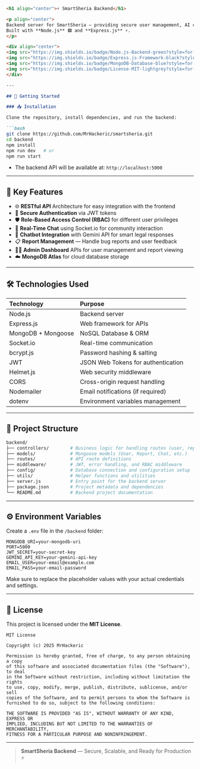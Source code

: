```markdown
<h1 align="center">⚡ SmartSheria Backend</h1>

<p align="center">
Backend server for SmartSheria — providing secure user management, AI chatbot integration, real-time communication, and report handling.  
Built with **Node.js** 🟩 and **Express.js** ⚡.
</p>

<div align="center">
<img src="https://img.shields.io/badge/Node.js-Backend-green?style=for-the-badge" />
<img src="https://img.shields.io/badge/Express.js-Framework-black?style=for-the-badge" />
<img src="https://img.shields.io/badge/MongoDB-Database-blue?style=for-the-badge" />
<img src="https://img.shields.io/badge/License-MIT-lightgrey?style=for-the-badge" />
</div>

---

## 🚀 Getting Started

### 📥 Installation

Clone the repository, install dependencies, and run the backend:

```bash
git clone https://github.com/MrHackeric/smartsheria.git
cd backend
npm install
npm run dev   # or
npm run start
```

- The backend API will be available at: `http://localhost:5000`

---

## 🧩 Key Features

- 🌐 **RESTful API** Architecture for easy integration with the frontend
- 🔐 **Secure Authentication** via JWT tokens
- 🛡️ **Role-Based Access Control (RBAC)** for different user privileges
- 💬 **Real-Time Chat** using Socket.io for community interaction
- 🤖 **Chatbot Integration** with Gemini API for smart legal responses
- 📋 **Report Management** — Handle bug reports and user feedback
- 🧑‍💻 **Admin Dashboard** APIs for user management and report viewing
- ☁️ **MongoDB Atlas** for cloud database storage

---

## 🛠️ Technologies Used

| Technology       | Purpose                          |
|:-----------------|:---------------------------------|
| Node.js          | Backend server                   |
| Express.js       | Web framework for APIs           |
| MongoDB + Mongoose | NoSQL Database & ORM            |
| Socket.io        | Real-time communication          |
| bcrypt.js        | Password hashing & salting       |
| JWT              | JSON Web Tokens for authentication |
| Helmet.js        | Web security middleware          |
| CORS             | Cross-origin request handling    |
| Nodemailer       | Email notifications (if required) |
| dotenv           | Environment variables management |

---

## 📂 Project Structure

```bash
backend/
├── controllers/        # Business logic for handling routes (user, report, chat, etc.)
├── models/             # Mongoose models (User, Report, Chat, etc.)
├── routes/             # API route definitions
├── middleware/         # JWT, error handling, and RBAC middleware
├── config/             # Database connection and configuration setup
├── utils/              # Helper functions and utilities
├── server.js           # Entry point for the backend server
├── package.json        # Project metadata and dependencies
└── README.md           # Backend project documentation
```

---

## ⚙️ Environment Variables

Create a `.env` file in the `/backend` folder:

```env
MONGODB_URI=your-mongodb-uri
PORT=5000
JWT_SECRET=your-secret-key
GEMINI_API_KEY=your-gemini-api-key
EMAIL_USER=your-email@example.com
EMAIL_PASS=your-email-password
```

Make sure to replace the placeholder values with your actual credentials and settings.

---

## 📜 License

This project is licensed under the **MIT License**.

```
MIT License

Copyright (c) 2025 MrHackeric

Permission is hereby granted, free of charge, to any person obtaining a copy
of this software and associated documentation files (the "Software"), to deal
in the Software without restriction, including without limitation the rights
to use, copy, modify, merge, publish, distribute, sublicense, and/or sell  
copies of the Software, and to permit persons to whom the Software is  
furnished to do so, subject to the following conditions:

THE SOFTWARE IS PROVIDED "AS IS", WITHOUT WARRANTY OF ANY KIND, EXPRESS OR  
IMPLIED, INCLUDING BUT NOT LIMITED TO THE WARRANTIES OF MERCHANTABILITY,  
FITNESS FOR A PARTICULAR PURPOSE AND NONINFRINGEMENT.
```

---

> **SmartSheria Backend** — Secure, Scalable, and Ready for Production ⚡  
```